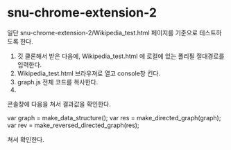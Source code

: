 # snu-chrome-extension-2

일단 snu-chrome-extension-2/Wikipedia_test.html 페이지를 기준으로 테스트하도록 한다.

1. 깃 클론해서 받은 다음에, Wikipedia_test.html 에 로컬에 있는 폴리필 절대경로를 입력한다.
2. Wikipedia_test.html 브라우져로 열고 console창 킨다.
3. graph.js 전체 코드를 복사한다.
4. 

콘솔창에 다음을 쳐서 결과값을 확인한다.

var graph = make_data_structure();
var res = make_directed_graph(graph);
var rev = make_reversed_directed_graph(res);

쳐서 확인한다.
